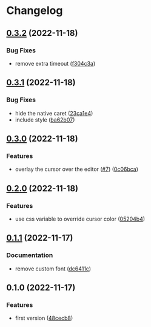 # Changelog

## [0.3.2](https://github.com/ocavue/prosemirror-virtual-cursor/compare/v0.3.1...v0.3.2) (2022-11-18)


### Bug Fixes

* remove extra timeout ([f304c3a](https://github.com/ocavue/prosemirror-virtual-cursor/commit/f304c3a682ccf07a0b3434b129a9a4b9d25a524e))

## [0.3.1](https://github.com/ocavue/prosemirror-virtual-cursor/compare/v0.3.0...v0.3.1) (2022-11-18)


### Bug Fixes

* hide the native caret ([23ca1e4](https://github.com/ocavue/prosemirror-virtual-cursor/commit/23ca1e47b534fac29ba3cf36af5a66089a357ce3))
* include style ([ba62b07](https://github.com/ocavue/prosemirror-virtual-cursor/commit/ba62b075778d09d1683a6585efbc11bc76a1d322))

## [0.3.0](https://github.com/ocavue/prosemirror-virtual-cursor/compare/v0.2.0...v0.3.0) (2022-11-18)


### Features

* overlay the cursor over the editor ([#7](https://github.com/ocavue/prosemirror-virtual-cursor/issues/7)) ([0c06bca](https://github.com/ocavue/prosemirror-virtual-cursor/commit/0c06bca78b203c55030b795524d8aa688b358960))

## [0.2.0](https://github.com/ocavue/prosemirror-virtual-cursor/compare/v0.1.1...v0.2.0) (2022-11-18)


### Features

* use css variable to override cursor color ([05204b4](https://github.com/ocavue/prosemirror-virtual-cursor/commit/05204b4218bf3d57e78202f0252344f4ac3bf2b8))

## [0.1.1](https://github.com/ocavue/prosemirror-virtual-cursor/compare/v0.1.0...v0.1.1) (2022-11-17)


### Documentation

* remove custom font ([dc6411c](https://github.com/ocavue/prosemirror-virtual-cursor/commit/dc6411cedfb2488a52d7bc7eaa45df39c3e90229))

## 0.1.0 (2022-11-17)


### Features

* first version ([48cecb8](https://github.com/ocavue/prosemirror-virtual-cursor/commit/48cecb83acb66cd951aa0ae6fbc1bfa75da91943))
